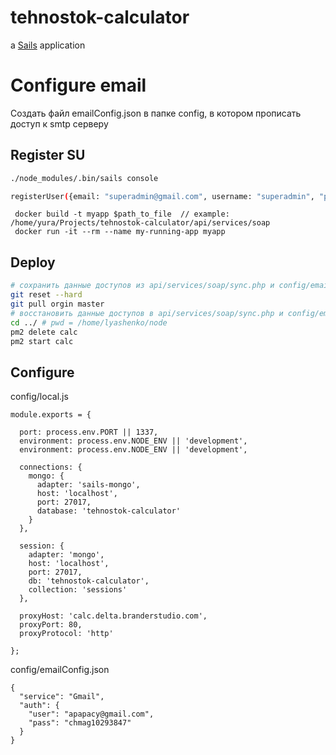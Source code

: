 # tehnostok-calculator

a [Sails](http://sailsjs.org) application

# Configure email
 Создать файл emailConfig.json в папке config, в котором прописать доступ к smtp серверу

## Register SU
```bash
./node_modules/.bin/sails console

registerUser({email: "superadmin@gmail.com", username: "superadmin", "password": "password", "role": "SU"}, (err, u) => console.log(err, u))
```

```
 docker build -t myapp $path_to_file  // example: /home/yura/Projects/tehnostok-calculator/api/services/soap
 docker run -it --rm --name my-running-app myapp
```
## Deploy

```bash
# сохранить данные доступов из api/services/soap/sync.php и config/email.js
git reset --hard
git pull orgin master
# восстановить данные доступов в api/services/soap/sync.php и config/email.js
cd ../ # pwd = /home/lyashenko/node
pm2 delete calc
pm2 start calc
```

## Configure

config/local.js

```
module.exports = {

  port: process.env.PORT || 1337,
  environment: process.env.NODE_ENV || 'development',
  environment: process.env.NODE_ENV || 'development',

  connections: {
    mongo: {
      adapter: 'sails-mongo',
      host: 'localhost',
      port: 27017,
      database: 'tehnostok-calculator'
    }
  },

  session: {
    adapter: 'mongo',
    host: 'localhost',
    port: 27017,
    db: 'tehnostok-calculator',
    collection: 'sessions'
  },

  proxyHost: 'calc.delta.branderstudio.com',
  proxyPort: 80,
  proxyProtocol: 'http'

};
```

config/emailConfig.json

```
{
  "service": "Gmail",
  "auth": {
    "user": "apapacy@gmail.com",
    "pass": "chmag10293847"
  }
}
```
